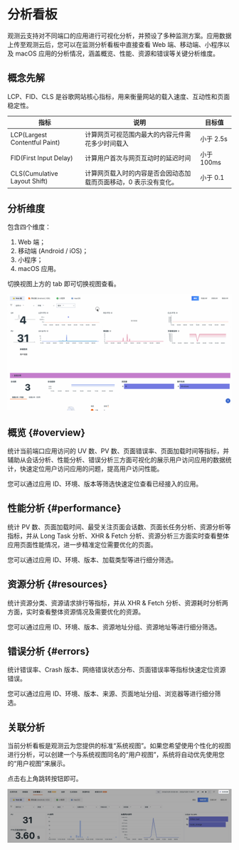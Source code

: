 # 分析看板


观测云支持对不同端口的应用进行可视化分析，并预设了多种监测方案。应用数据上传至观测云后，您可以在监测分析看板中直接查看 Web 端、移动端、小程序以及 macOS 应用的分析情况，涵盖概览、性能、资源和错误等关键分析维度。


## 概念先解

LCP、FID、CLS 是谷歌网站核心指标，用来衡量网站的载入速度、互动性和页面稳定性。

| 指标 | 说明 | 目标值 |
| --- | --- | --- |
| LCP(Largest Contentful Paint) | 计算网页可视范围内最大的内容元件需花多少时间载入 | 小于 2.5s |
| FID(First Input Delay) | 计算用户首次与网页互动时的延迟时间 | 小于 100ms |
| CLS(Cumulative Layout Shift) | 计算网页载入时的内容是否会因动态加载而页面移动，0 表示没有变化。 | 小于 0.1 |

## 分析维度

包含四个维度：

1. Web 端；
2. 移动端 (Android / iOS)；
3. 小程序；
4. macOS 应用。

切换视图上方的 tab 即可切换视图查看。

<!--
**注意**：在 **macOS** 应用类型下，观测云会默认展示五个以内的视图。您可以通过搜索栏进行搜索定位：

- 输入应用 ID：列出当前应用 ID 下绑定的视图；  
- 输入视图名称：列出所有被绑定的匹配视图。


-->


![](img/board.gif)

## 概览 {#overview}

统计当前端口应用访问的 UV 数、PV 数、页面错误率、页面加载时间等指标，并辅助从会话分析、性能分析、错误分析三方面可视化的展示用户访问应用的数据统计，快速定位用户访问应用的问题，提高用户访问性能。

您可以通过应用 ID、环境、版本等筛选快速定位查看已经接入的应用。



## 性能分析 {#performance}

统计 PV 数、页面加载时间、最受关注页面会话数、页面长任务分析、资源分析等指标，并从 Long Task 分析、XHR & Fetch 分析、资源分析三方面实时查看整体应用页面性能情况，进一步精准定位需要优化的页面。

您可以通过应用 ID、环境、版本、加载类型等进行细分筛选。



## 资源分析 {#resources}

统计资源分类、资源请求排行等指标，并从 XHR & Fetch 分析、资源耗时分析两方面，实时查看整体资源情况及需要优化的资源。

您可以通过应用 ID、环境、版本、资源地址分组、资源地址等进行细分筛选。



## 错误分析 {#errors}

统计错误率、Crash 版本、网络错误状态分布、页面错误率等指标快速定位资源错误。

您可以通过应用 ID、环境、版本、来源、页面地址分组、浏览器等进行细分筛选。

<!--
![](img/overview-4.png)
![](img/overview-1.png)
![](img/overview-2.png)
![](img/overview-3.png)
-->


## 关联分析

当前分析看板是观测云为您提供的标准“系统视图”。如果您希望使用个性化的视图进行分析，可以创建一个与系统视图同名的“用户视图”，系统将自动优先使用您的“用户视图”来展示。

点击右上角跳转按钮即可。



![](img/board.png)
